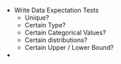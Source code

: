 * Write Data Expectation Tests
	* Unique?
	* Certain Type?
	* Certain Categorical Values?
	* Certain distributions?
	* Certain Upper / Lower Bound?
* 
